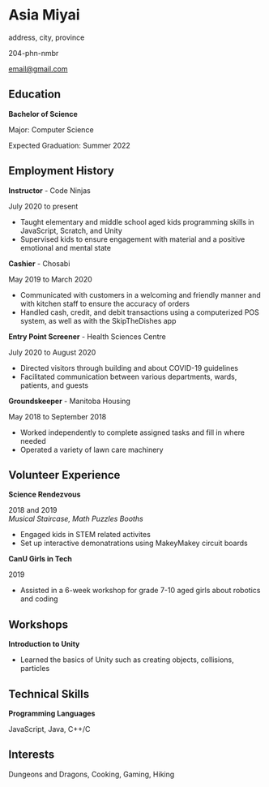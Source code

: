 # Asia Miyai
address, city, province  


204-phn-nmbr  


email@gmail.com  


## Education
**Bachelor of Science**  


Major: Computer Science  


Expected Graduation: Summer 2022  


## Employment History
**Instructor** - Code Ninjas  


July 2020 to present
* Taught elementary and middle school aged kids programming skills in JavaScript, Scratch, and Unity
* Supervised kids to ensure engagement with material and a positive emotional and mental state

**Cashier** - Chosabi  


May 2019 to March 2020
* Communicated with customers in a welcoming and friendly manner and with kitchen staff to ensure the accuracy of orders
* Handled cash, credit, and debit transactions using a computerized POS system, as well as with the SkipTheDishes app

**Entry Point Screener** - Health Sciences Centre  


July 2020 to August 2020
* Directed visitors through building and about COVID-19 guidelines
* Facilitated communication between various departments, wards, patients, and guests


**Groundskeeper** - Manitoba Housing  

May 2018 to September 2018
* Worked independently to complete assigned tasks and fill in where needed
* Operated a variety of lawn care machinery


## Volunteer Experience
**Science Rendezvous**  


2018 and 2019  
*Musical Staircase, Math Puzzles Booths*
* Engaged kids in STEM related activites
* Set up interactive demonatrations using MakeyMakey circuit boards

**CanU Girls in Tech**  


2019
* Assisted in a 6-week workshop for grade 7-10 aged girls about robotics and coding


## Workshops
**Introduction to Unity**
* Learned the basics of Unity such as creating objects, collisions, particles 


## Technical Skills
**Programming Languages**  


JavaScript, Java, C++/C


## Interests
Dungeons and Dragons, Cooking, Gaming, Hiking
